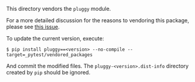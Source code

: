 This directory vendors the `pluggy` module.

For a more detailed discussion for the reasons to vendoring this 
package, please see [this issue](https://github.com/pytest-dev/pytest/issues/944).

To update the current version, execute:

```
$ pip install pluggy==<version> --no-compile --target=_pytest/vendored_packages
```

And commit the modified files. The `pluggy-<version>.dist-info` directory 
created by `pip` should be ignored.
